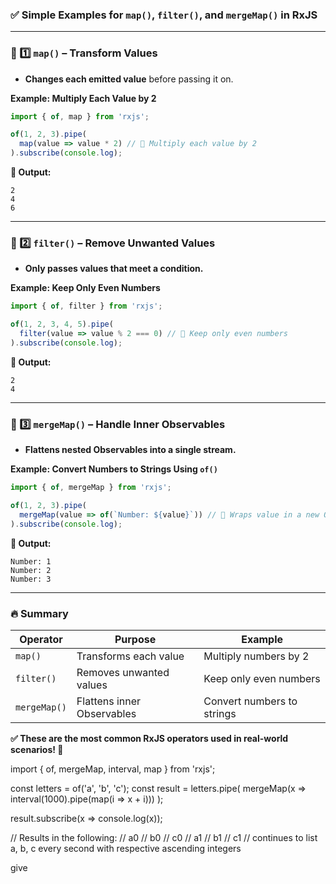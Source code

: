 ### **✅ Simple Examples for `map()`, `filter()`, and `mergeMap()` in RxJS**  

---

### **📌 1️⃣ `map()` – Transform Values**  
- **Changes each emitted value** before passing it on.  

**Example: Multiply Each Value by 2**  
```typescript
import { of, map } from 'rxjs';

of(1, 2, 3).pipe(
  map(value => value * 2) // 🔹 Multiply each value by 2
).subscribe(console.log);
```
**🔹 Output:**  
```
2  
4  
6  
```

---

### **📌 2️⃣ `filter()` – Remove Unwanted Values**  
- **Only passes values that meet a condition.**  

**Example: Keep Only Even Numbers**  
```typescript
import { of, filter } from 'rxjs';

of(1, 2, 3, 4, 5).pipe(
  filter(value => value % 2 === 0) // 🔹 Keep only even numbers
).subscribe(console.log);
```
**🔹 Output:**  
```
2  
4  
```

---

### **📌 3️⃣ `mergeMap()` – Handle Inner Observables**  
- **Flattens nested Observables into a single stream.**  

**Example: Convert Numbers to Strings Using `of()`**  
```typescript
import { of, mergeMap } from 'rxjs';

of(1, 2, 3).pipe(
  mergeMap(value => of(`Number: ${value}`)) // 🔹 Wraps value in a new Observable
).subscribe(console.log);
```
**🔹 Output:**  
```
Number: 1  
Number: 2  
Number: 3  
```

---

### **🔥 Summary**
| Operator | Purpose | Example |
|----------|---------|---------|
| `map()` | Transforms each value | Multiply numbers by 2 |
| `filter()` | Removes unwanted values | Keep only even numbers |
| `mergeMap()` | Flattens inner Observables | Convert numbers to strings |

**✅ These are the most common RxJS operators used in real-world scenarios! 🚀**





import { of, mergeMap, interval, map } from 'rxjs';

const letters = of('a', 'b', 'c');
const result = letters.pipe(
  mergeMap(x => interval(1000).pipe(map(i => x + i)))
);

result.subscribe(x => console.log(x));

// Results in the following:
// a0
// b0
// c0
// a1
// b1
// c1
// continues to list a, b, c every second with respective ascending integers

give 